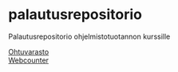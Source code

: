# palautusrepositorio
Palautusrepositorio ohjelmistotuotannon kurssille

[Ohtuvarasto](https://github.com/aatls/ohtuvarasto)\
[Webcounter](https://github.com/aatls/webcounterr)
